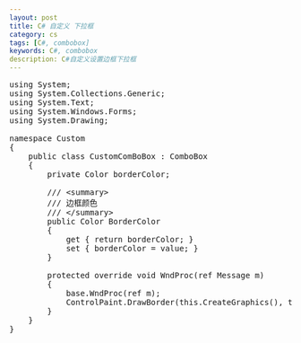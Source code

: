 ```yaml
---
layout: post
title: C# 自定义 下拉框
category: cs
tags: [C#, combobox]
keywords: C#, combobox
description: C#自定义设置边框下拉框
---
```


<pre class="prettyprint linenums">
using System;
using System.Collections.Generic;
using System.Text;
using System.Windows.Forms;
using System.Drawing;

namespace Custom
{
    public class CustomComBoBox : ComboBox
    {
        private Color borderColor;

        /// &lt;summary&gt;
        /// 边框颜色
        /// &lt;/summary&gt;
        public Color BorderColor
        {
            get { return borderColor; }
            set { borderColor = value; }
        }

        protected override void WndProc(ref Message m)
        {
            base.WndProc(ref m);
            ControlPaint.DrawBorder(this.CreateGraphics(), this.ClientRectangle, this.BorderColor, ButtonBorderStyle.Solid);
        } 
    }
}
</pre>
